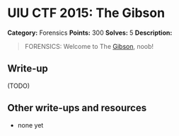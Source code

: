 # UIU CTF 2015: The Gibson

**Category:** Forensics
**Points:** 300
**Solves:** 5
**Description:** 

> FORENSICS: Welcome to The [Gibson](http://gibson.uiuc.sexy/), noob!

## Write-up

(TODO)

## Other write-ups and resources

* none yet